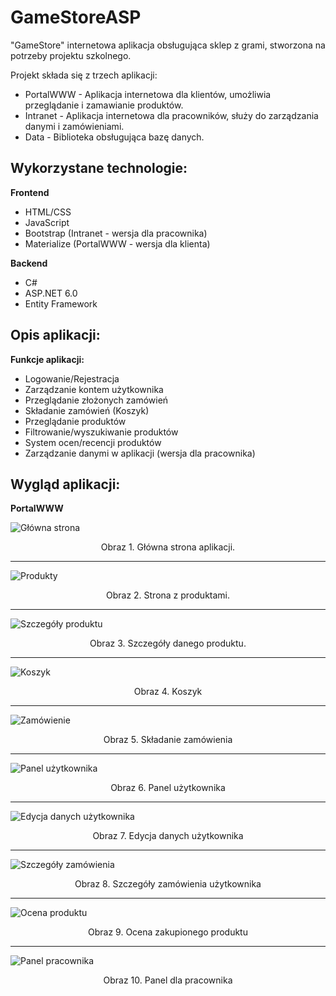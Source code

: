 # GameStoreASP
"GameStore" internetowa aplikacja obsługująca sklep z grami, stworzona na potrzeby projektu szkolnego.

Projekt składa się z trzech aplikacji:
- PortalWWW - Aplikacja internetowa dla klientów, umożliwia przeglądanie i zamawianie produktów.
- Intranet - Aplikacja internetowa dla pracowników, służy do zarządzania danymi i zamówieniami.
- Data - Biblioteka obsługująca bazę danych.

## Wykorzystane technologie:

**Frontend**
- HTML/CSS
- JavaScript
- Bootstrap (Intranet - wersja dla pracownika)
- Materialize (PortalWWW - wersja dla klienta)

**Backend**
- C#
- ASP.NET 6.0
- Entity Framework

## Opis aplikacji:

**Funkcje aplikacji:**
- Logowanie/Rejestracja
- Zarządzanie kontem użytkownika
- Przeglądanie złożonych zamówień
- Składanie zamówień (Koszyk)
- Przeglądanie produktów
- Filtrowanie/wyszukiwanie produktów
- System ocen/recencji produktów
- Zarządzanie danymi w aplikacji (wersja dla pracownika)

## Wygląd aplikacji:

**PortalWWW**

![Główna strona](Images/Main.png)
<p align="center">Obraz 1. Główna strona aplikacji.</p>

----
![Produkty](Images/Games.png)
<p align="center">Obraz 2. Strona z produktami.</p>

----
![Szczegóły produktu](Images/ProductDetails.png)
<p align="center">Obraz 3. Szczegóły danego produktu.</p>

----
![Koszyk](Images/Cart.png)
<p align="center">Obraz 4. Koszyk</p>

----
![Zamówienie](Images/Ordering.png)
<p align="center">Obraz 5. Składanie zamówienia</p>

----
![Panel użytkownika](Images/AccountDetails.png)
<p align="center">Obraz 6. Panel użytkownika</p>

----
![Edycja danych użytkownika](Images/AccountEdit.png)
<p align="center">Obraz 7. Edycja danych użytkownika</p>

----
![Szczegóły zamówienia](Images/AccountOrder.png)
<p align="center">Obraz 8. Szczegóły zamówienia użytkownika</p>

----
![Ocena produktu](Images/OrderRate.png)
<p align="center">Obraz 9. Ocena zakupionego produktu</p>

----
![Panel pracownika](Images/EmployeePanel.png)
<p align="center">Obraz 10. Panel dla pracownika</p>
